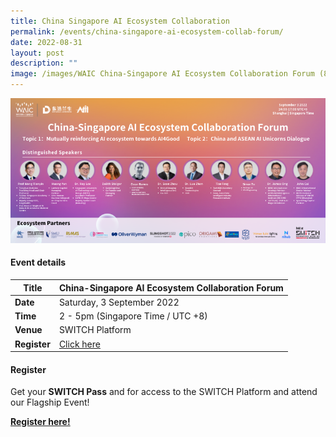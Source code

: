 ```yaml
---
title: China Singapore AI Ecosystem Collaboration
permalink: /events/china-singapore-ai-ecosystem-collab-forum/
date: 2022-08-31
layout: post
description: ""
image: /images/WAIC China-Singapore AI Ecosystem Collaboration Forum (800x368) (1).png
---
```

![](/images/WAIC%20China-Singapore%20AI%20Ecosystem%20Collaboration%20Forum%20(800x368)%20(1).png)

#### Event details


| **Title** | China-Singapore AI Ecosystem Collaboration Forum|
| -------- | -------- |
|**Date** | Saturday, 3 September 2022 
| **Time**    | 2 - 5pm (Singapore Time / UTC +8) |
|**Venue** | SWITCH Platform
| **Register** | [Click here](https://events.hubilo.com/switchsg/register) |

#### Register

Get your **SWITCH Pass** and for access to the SWITCH Platform and attend our Flagship Event! 

**[Register here! ](https://community.switchsg.org/register)**